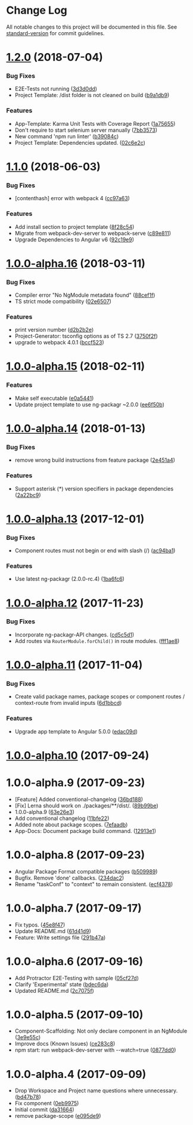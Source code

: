 # Change Log

All notable changes to this project will be documented in this file. See [standard-version](https://github.com/conventional-changelog/standard-version) for commit guidelines.

<a name="1.2.0"></a>
# [1.2.0](https://github.com/about-code/ng-mono/compare/v1.1.0...v1.2.0) (2018-07-04)


### Bug Fixes

* E2E-Tests not running ([3d3d0dd](https://github.com/about-code/ng-mono/commit/3d3d0dd))
* Project Template: /dist folder is not cleaned on build ([b9a1db9](https://github.com/about-code/ng-mono/commit/b9a1db9))


### Features

* App-Template: Karma Unit Tests with Coverage Report ([1a75655](https://github.com/about-code/ng-mono/commit/1a75655))
* Don't require to start selenium server manually ([7bb3573](https://github.com/about-code/ng-mono/commit/7bb3573))
* New command 'npm run linter' ([b39084c](https://github.com/about-code/ng-mono/commit/b39084c))
* Project Template: Dependencies updated. ([02c6e2c](https://github.com/about-code/ng-mono/commit/02c6e2c))



<a name="1.1.0"></a>
# [1.1.0](https://github.com/about-code/ng-mono/compare/v1.0.0...v1.1.0) (2018-06-03)


### Bug Fixes

* [contenthash] error with webpack 4 ([cc97a63](https://github.com/about-code/ng-mono/commit/cc97a63))


### Features

* Add install section to project template ([8f28c54](https://github.com/about-code/ng-mono/commit/8f28c54))
* Migrate from webpack-dev-server to webpack-serve ([c89e811](https://github.com/about-code/ng-mono/commit/c89e811))
* Upgrade Dependencies to Angular v6 ([92c19e9](https://github.com/about-code/ng-mono/commit/92c19e9))



<a name="1.0.0-alpha.16"></a>
# [1.0.0-alpha.16](https://github.com/about-code/ng-mono/compare/v1.0.0-alpha.15...v1.0.0-alpha.16) (2018-03-11)


### Bug Fixes

* Compiler error "No NgModule metadata found" ([88cef1f](https://github.com/about-code/ng-mono/commit/88cef1f))
* TS strict mode compatibility ([02e6507](https://github.com/about-code/ng-mono/commit/02e6507))


### Features

* print version number ([d2b2b2e](https://github.com/about-code/ng-mono/commit/d2b2b2e))
* Project-Generator: tsconfig options as of TS 2.7 ([3750f2f](https://github.com/about-code/ng-mono/commit/3750f2f))
* upgrade to webpack 4.0.1 ([bccf523](https://github.com/about-code/ng-mono/commit/bccf523))



<a name="1.0.0-alpha.15"></a>
# [1.0.0-alpha.15](https://github.com/about-code/ng-mono/compare/v1.0.0-alpha.14...v1.0.0-alpha.15) (2018-02-11)


### Features

* Make self executable ([e0a5441](https://github.com/about-code/ng-mono/commit/e0a5441))
* Update project template to use ng-packagr ~2.0.0 ([ee6f50b](https://github.com/about-code/ng-mono/commit/ee6f50b))



<a name="1.0.0-alpha.14"></a>
# [1.0.0-alpha.14](https://github.com/about-code/ng-mono/compare/v1.0.0-alpha.13...v1.0.0-alpha.14) (2018-01-13)


### Bug Fixes

* remove wrong build instructions from feature package ([2e451a4](https://github.com/about-code/ng-mono/commit/2e451a4))


### Features

* Support asterisk (*) version specifiers in package dependencies ([2a22bc9](https://github.com/about-code/ng-mono/commit/2a22bc9))



<a name="1.0.0-alpha.13"></a>
# [1.0.0-alpha.13](https://github.com/about-code/ng-mono/compare/v1.0.0-alpha.12...v1.0.0-alpha.13) (2017-12-01)


### Bug Fixes

* Component routes must not begin or end with slash (/) ([ac94ba1](https://github.com/about-code/ng-mono/commit/ac94ba1))


### Features

* Use latest ng-packagr (2.0.0-rc.4) ([1ba6fc6](https://github.com/about-code/ng-mono/commit/1ba6fc6))



<a name="1.0.0-alpha.12"></a>
# [1.0.0-alpha.12](https://github.com/about-code/ng-mono/compare/v1.0.0-alpha.11...v1.0.0-alpha.12) (2017-11-23)

### Bug Fixes

* Incorporate ng-packagr-API changes. ([cd5c5d1](https://github.com/about-code/ng-mono/commit/cd5c5d1))
* Add routes via `RouterModule.forChild()` in route modules. ([fff1ae8](https://github.com/about-code/ng-mono/commit/fff1ae8))

<a name="1.0.0-alpha.11"></a>
# [1.0.0-alpha.11](https://github.com/about-code/ng-mono/compare/v1.0.0-alpha.10...v1.0.0-alpha.11) (2017-11-04)


### Bug Fixes

* Create valid package names, package scopes or component routes / context-route from invalid inputs ([6d1bbcd](https://github.com/about-code/ng-mono/commit/6d1bbcd))


### Features

* Upgrade app template to Angular 5.0.0 ([edac09d](https://github.com/about-code/ng-mono/commit/edac09d))



<a name="1.0.0-alpha.10"></a>
# [1.0.0-alpha.10](https://github.com/about-code/ng-mono/compare/v1.0.0-alpha.9...v1.0.0-alpha.10) (2017-09-24)



<a name="1.0.0-alpha.9"></a>
# 1.0.0-alpha.9 (2017-09-23)

* [Feature] Added conventional-changelog ([36bd188](https://github.com/about-code/ng-mono/commit/36bd188))
* [Fix] Lerna should work on ./packages/**/dist/. ([89b99be](https://github.com/about-code/ng-mono/commit/89b99be))
* 1.0.0-alpha.9 ([63e26e3](https://github.com/about-code/ng-mono/commit/63e26e3))
* Add conventional changelog ([11bfe22](https://github.com/about-code/ng-mono/commit/11bfe22))
* Added note about package scopes. ([7efaadb](https://github.com/about-code/ng-mono/commit/7efaadb))
* App-Docs: Document package build command. ([12913e1](https://github.com/about-code/ng-mono/commit/12913e1))



<a name="1.0.0-alpha.8"></a>
# 1.0.0-alpha.8 (2017-09-23)

* Angular Package Format compatible packages ([b509989](https://github.com/about-code/ng-mono/commit/b509989))
* Bugfix. Remove 'done' callbacks. ([234dac2](https://github.com/about-code/ng-mono/commit/234dac2))
* Rename "taskConf" to "context" to remain consistent. ([ecf4378](https://github.com/about-code/ng-mono/commit/ecf4378))



<a name="1.0.0-alpha.7"></a>
# 1.0.0-alpha.7 (2017-09-17)

* Fix typos. ([45e8f47](https://github.com/about-code/ng-mono/commit/45e8f47))
* Update README.md ([61d41d9](https://github.com/about-code/ng-mono/commit/61d41d9))
* Feature: Write settings file ([291b47a](https://github.com/about-code/ng-mono/commit/291b47a))



<a name="1.0.0-alpha.6"></a>
# 1.0.0-alpha.6 (2017-09-16)

* Add Protractor E2E-Testing with sample ([05cf27d](https://github.com/about-code/ng-mono/commit/05cf27d))
* Clarify 'Experimental' state ([bdec6da](https://github.com/about-code/ng-mono/commit/bdec6da))
* Updated README.md ([2c7075f](https://github.com/about-code/ng-mono/commit/2c7075f))



<a name="1.0.0-alpha.5"></a>
# 1.0.0-alpha.5 (2017-09-10)

* Component-Scaffolding: Not only declare component in an NgModule ([3e9e55c](https://github.com/about-code/ng-mono/commit/3e9e55c))
* Improve docs (Known Issues) ([ce283c8](https://github.com/about-code/ng-mono/commit/ce283c8))
* npm start: run webpack-dev-server with --watch=true ([0877dd0](https://github.com/about-code/ng-mono/commit/0877dd0))



<a name="1.0.0-alpha.4"></a>
# 1.0.0-alpha.4 (2017-09-09)

* Drop Workspace and Project name questions where unnecessary. ([bd47b78](https://github.com/about-code/ng-mono/commit/bd47b78))
* Fix component ([0eb9975](https://github.com/about-code/ng-mono/commit/0eb9975))
* Initial commit ([da31664](https://github.com/about-code/ng-mono/commit/da31664))
* remove package-scope ([e095de9](https://github.com/about-code/ng-mono/commit/e095de9))
